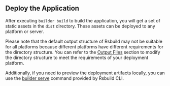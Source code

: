 ## Deploy the Application

After executing `builder build` to build the application, you will get a set of static assets in the `dist` directory. These assets can be deployed to any platform or server.

Please note that the default output structure of Rsbuild may not be suitable for all platforms because different platforms have different requirements for the directory structure. You can refer to the [Output Files](/guide/basic/output-files) section to modify the directory structure to meet the requirements of your deployment platform.

Additionally, if you need to preview the deployment artifacts locally, you can use the [builder serve](/guide/basic/builder-cli#rsbuild-serve) command provided by Rsbuild CLI.
